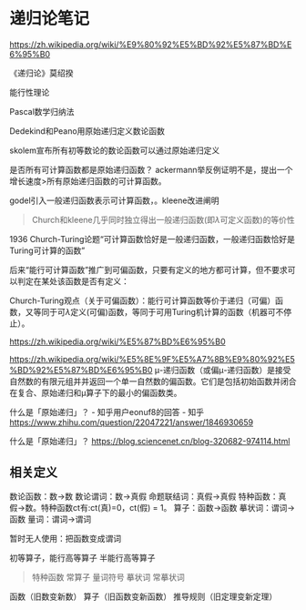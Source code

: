 # 递归论笔记


https://zh.wikipedia.org/wiki/%E9%80%92%E5%BD%92%E5%87%BD%E6%95%B0




《递归论》莫绍揆




能行性理论


Pascal数学归纳法

Dedekind和Peano用原始递归定义数论函数


skolem宣布所有初等数论的数论函数可以通过原始递归定义





是否所有可计算函数都是原始递归函数？
ackermann举反例证明不是，提出一个增长速度>所有原始递归函数的可计算函数。

godel引入一般递归函数表示可计算函数，。kleene改进阐明

> Church和kleene几乎同时独立得出一般递归函数(即$\lambda$可定义函数)的等价性

1936 Church-Turing论题“可计算函数恰好是一般递归函数，一般递归函数恰好是Turing可计算的函数”

后来“能行可计算函数”推广到可偏函数，只要有定义的地方都可计算，但不要求可以判定在某处该函数是否有定义：

Church-Turing观点（关于可偏函数）：能行可计算函数等价于递归（可偏）函数，又等同于可$\lambda$定义(可偏)函数，等同于可用Turing机计算的函数（机器可不停止）。



https://zh.wikipedia.org/wiki/%E5%87%BD%E6%95%B0

https://zh.wikipedia.org/wiki/%E5%8E%9F%E5%A7%8B%E9%80%92%E5%BD%92%E5%87%BD%E6%95%B0 μ-递归函数（或偏μ-递归函数）是接受自然数的有限元组并并返回一个单一自然数的偏函数。它们是包括初始函数并闭合在复合、原始递归和μ算子下的最小的偏函数类。

什么是「原始递归」？ - 知乎用户eonuf8的回答 - 知乎
https://www.zhihu.com/question/22047221/answer/1846930659




什么是「原始递归」？ https://blog.sciencenet.cn/blog-320682-974114.html

## 相关定义

数论函数：数->数 
数论谓词：数->真假
命题联结词：真假->真假
特种函数：真假->数。特种函数ct有:ct(真)=0，ct(假) = 1。
算子：函数->函数
摹状词：谓词->函数
量词：谓词->谓词

暂时无人使用：把函数变成谓词


初等算子，能行高等算子 半能行高等算子

> 特种函数 常算子 量词符号 摹状词 常摹状词 


函数（旧数变新数） 算子（旧函数变新函数） 推导规则（旧定理变新定理）


































































































































